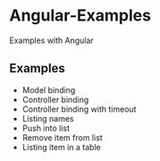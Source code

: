 # Angular-Examples
Examples with Angular

## Examples
- Model binding
- Controller binding
- Controller binding with timeout
- Listing names
- Push into list
- Remove item from list
- Listing item in a table
